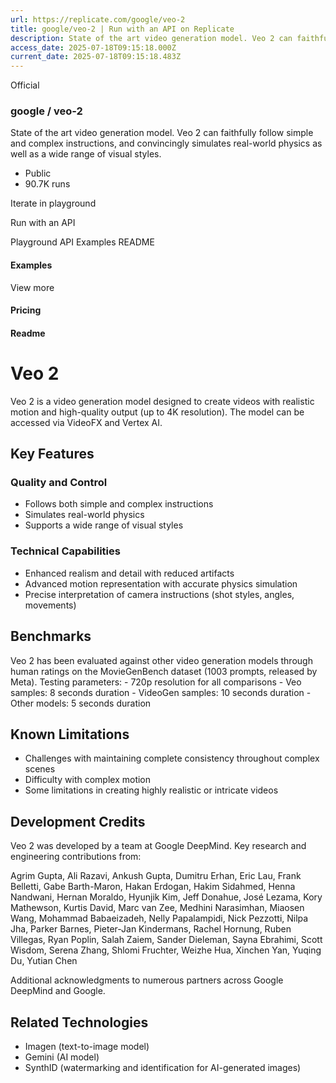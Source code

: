 ```yaml
---
url: https://replicate.com/google/veo-2
title: google/veo-2 | Run with an API on Replicate
description: State of the art video generation model. Veo 2 can faithfully follow simple and complex instructions, and convincingly simulates real-world physics as well as a wide range of visual styles.
access_date: 2025-07-18T09:15:18.000Z
current_date: 2025-07-18T09:15:18.483Z
---
```


Official

###  google / veo-2 

 State of the art video generation model. Veo 2 can faithfully follow simple and complex instructions, and convincingly simulates real-world physics as well as a wide range of visual styles.

* Public
* 90.7K runs

Iterate in playground 

Run with an API 

Playground API Examples README 

#### Examples

 View more 

#### Pricing

#### Readme

# Veo 2

Veo 2 is a video generation model designed to create videos with realistic motion and high-quality output (up to 4K resolution). The model can be accessed via VideoFX and Vertex AI.

## Key Features

### Quality and Control

* Follows both simple and complex instructions
* Simulates real-world physics
* Supports a wide range of visual styles

### Technical Capabilities

* Enhanced realism and detail with reduced artifacts
* Advanced motion representation with accurate physics simulation
* Precise interpretation of camera instructions (shot styles, angles, movements)

## Benchmarks

Veo 2 has been evaluated against other video generation models through human ratings on the MovieGenBench dataset (1003 prompts, released by Meta). Testing parameters: - 720p resolution for all comparisons - Veo samples: 8 seconds duration - VideoGen samples: 10 seconds duration - Other models: 5 seconds duration

## Known Limitations

* Challenges with maintaining complete consistency throughout complex scenes
* Difficulty with complex motion
* Some limitations in creating highly realistic or intricate videos

## Development Credits

Veo 2 was developed by a team at Google DeepMind. Key research and engineering contributions from:

Agrim Gupta, Ali Razavi, Ankush Gupta, Dumitru Erhan, Eric Lau, Frank Belletti, Gabe Barth-Maron, Hakan Erdogan, Hakim Sidahmed, Henna Nandwani, Hernan Moraldo, Hyunjik Kim, Jeff Donahue, José Lezama, Kory Mathewson, Kurtis David, Marc van Zee, Medhini Narasimhan, Miaosen Wang, Mohammad Babaeizadeh, Nelly Papalampidi, Nick Pezzotti, Nilpa Jha, Parker Barnes, Pieter-Jan Kindermans, Rachel Hornung, Ruben Villegas, Ryan Poplin, Salah Zaiem, Sander Dieleman, Sayna Ebrahimi, Scott Wisdom, Serena Zhang, Shlomi Fruchter, Weizhe Hua, Xinchen Yan, Yuqing Du, Yutian Chen

Additional acknowledgments to numerous partners across Google DeepMind and Google.

## Related Technologies

* Imagen (text-to-image model)
* Gemini (AI model)
* SynthID (watermarking and identification for AI-generated images)